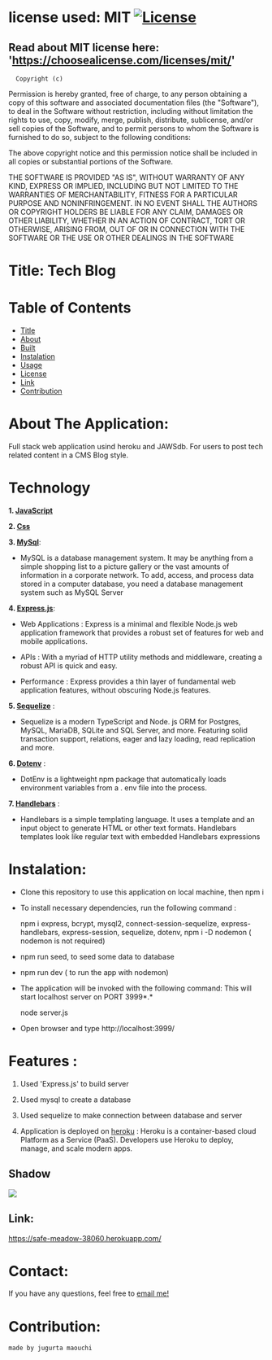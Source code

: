   # license used:  MIT  [![License](https://img.shields.io/apm/l/npm)](https://choosealicense.com/licenses/mit/)


  ## Read about MIT license here:  'https://choosealicense.com/licenses/mit/'


      Copyright (c) 
Permission is hereby granted, free of charge, to any person obtaining a copy
of this software and associated documentation files (the "Software"), to deal
in the Software without restriction, including without limitation the rights
to use, copy, modify, merge, publish, distribute, sublicense, and/or sell
copies of the Software, and to permit persons to whom the Software is
furnished to do so, subject to the following conditions:

The above copyright notice and this permission notice shall be included in all
copies or substantial portions of the Software.

THE SOFTWARE IS PROVIDED "AS IS", WITHOUT WARRANTY OF ANY KIND, EXPRESS OR
IMPLIED, INCLUDING BUT NOT LIMITED TO THE WARRANTIES OF MERCHANTABILITY,
FITNESS FOR A PARTICULAR PURPOSE AND NONINFRINGEMENT. IN NO EVENT SHALL THE
AUTHORS OR COPYRIGHT HOLDERS BE LIABLE FOR ANY CLAIM, DAMAGES OR OTHER
LIABILITY, WHETHER IN AN ACTION OF CONTRACT, TORT OR OTHERWISE, ARISING FROM,
OUT OF OR IN CONNECTION WITH THE SOFTWARE OR THE USE OR OTHER DEALINGS IN THE
SOFTWARE



  # Title: Tech Blog



  # Table of  Contents

  * [Title](#title)
  * [About](#about)
  * [Built](#Technology)
  * [Instalation](#header.instal)
  * [Usage](header.usage)
  * [License](#header.license)
  * [Link](#link)
  * [Contribution](#header.contribution)



  # About The Application:
   Full stack web application usind heroku and JAWSdb. For users to post tech related content in a CMS Blog style.

  # Technology

  **1. [JavaScript](https;//javascript.com/)**


  **2. [Css](https;//css.com/)**


  **3. [MySql](https://MySql.com/)**: 

  * MySQL is a database management system.
    It may be anything from a simple shopping list to a picture gallery or the vast amounts of information in a 
    corporate network. To add, access, and process data stored in a computer database, you need a database management
    system such as MySQL Server


  **4. [Express.js](https://expressjs.com/)**:

  * Web Applications : Express is a minimal and flexible Node.js web application framework that provides a robust set of features for web and   mobile applications.

  * APIs : With a myriad of HTTP utility methods and middleware, creating a robust API is quick and easy.

  * Performance : Express provides a thin layer of fundamental web application features, without obscuring Node.js features.


  **5. [Sequelize](https://Sequelize.com/)** : 

  * Sequelize is a modern TypeScript and Node. js ORM for Postgres, MySQL, MariaDB, SQLite and SQL Server, 
    and more. Featuring solid transaction support, relations, eager and lazy loading, read replication and more.


  **6. [Dotenv](https://Dotenv.com/)** :

  * DotEnv is a lightweight npm package that automatically loads environment variables from a . env file into the process.


  **7. [Handlebars](https://Handlebars/)** :

  * Handlebars is a simple templating language. It uses a template and an input object to generate HTML or other text formats. Handlebars templates look like regular text with embedded Handlebars expressions


    
  # Instalation:

  * Clone this repository to use this application on local machine, then npm i 


  * To install necessary dependencies, run the following command :

    npm i express, bcrypt, mysql2, connect-session-sequelize, express-handlebars, express-session, sequelize, dotenv,  npm i -D nodemon ( nodemon is not required)
 
  * npm run seed, to seed some data to database


  * npm run dev ( to run the app with nodemon)  
    

  * The application will be invoked with the following command: This will start localhost server on PORT 3999*.*

      node server.js


  * Open browser and type http://localhost:3999/

  


  # Features :

  1. Used 'Express.js' to build server

  2. Used mysql to create a database 

  3. Used sequelize to make connection between database and server

  4. Application is deployed on [heroku](https://safe-meadow-38060.herokuapp.com/) : Heroku is a container-based cloud Platform as a Service (PaaS). Developers use Heroku to deploy, manage, and scale modern apps.



  ## Shadow
  ![](public/images/gif.gif)


  ## Link:  
   
  https://safe-meadow-38060.herokuapp.com/


  # Contact:
  If you have any questions, feel free to [email me!](djigo.maouchi@yahoo.com)



  # Contribution:
    made by jugurta maouchi 